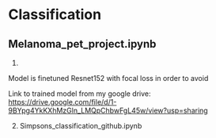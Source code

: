 # Classification

## Melanoma_pet_project.ipynb
1. 
Model is finetuned Resnet152 with focal loss in order to avoid 



Link to trained model from my google drive: https://drive.google.com/file/d/1-9BYpg4YkKXhMzGln_LMQpChbwFgL45w/view?usp=sharing


2. Simpsons_classification_github.ipynb
